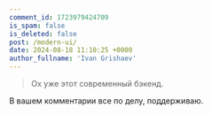 ```yaml
---
comment_id: 1723979424709
is_spam: false
is_deleted: false
post: /modern-ui/
date: 2024-08-18 11:10:25 +0000
author_fullname: 'Ivan Grishaev'
---
```


> Ох уже этот современный бэкенд.

В вашем комментарии все по делу, поддерживаю.

